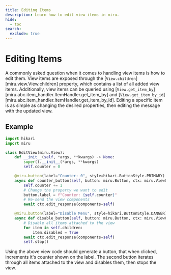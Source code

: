 ```yaml
---
title: Editing Items
description: Learn how to edit view items in miru.
hide:
  - toc
search:
  exclude: true
---
```


# Editing Items

A commonly asked question when it comes to handling view items is how to edit them.
View items are exposed through the [`View.children`][miru.view.View.children] property, which contains a list of all added view items.
Additionally, view items can be queried using [`View.get_item_by`][miru.abc.item_handler.ItemHandler.get_item_by] and
[`View.get_item_by_id`][miru.abc.item_handler.ItemHandler.get_item_by_id]. Editing a specific item is as simple as changing the desired properties,
then editing the message with the updated view.

## Example

```py
import hikari
import miru

class EditView(miru.View):
    def __init__(self, *args, **kwargs) -> None:
        super().__init__(*args, **kwargs)
        self.counter = 0

    @miru.button(label="Counter: 0", style=hikari.ButtonStyle.PRIMARY)
    async def counter_button(self, button: miru.Button, ctx: miru.ViewContext) -> None:
        self.counter += 1
        # Change the property we want to edit
        button.label = f"Counter: {self.counter}"
        # Re-send the view components
        await ctx.edit_response(components=self)

    @miru.button(label="Disable Menu", style=hikari.ButtonStyle.DANGER)
    async def disable_button(self, button: miru.Button, ctx: miru.ViewContext) -> None:
        # Disable all items attached to the view
        for item in self.children:
            item.disabled = True
        await ctx.edit_response(components=self)
        self.stop()
```

Using the above view code should generate a button, that when clicked, increments it's counter shown on the label.
The second button iterates through all items attached to the view and disables them, then stops the view.
